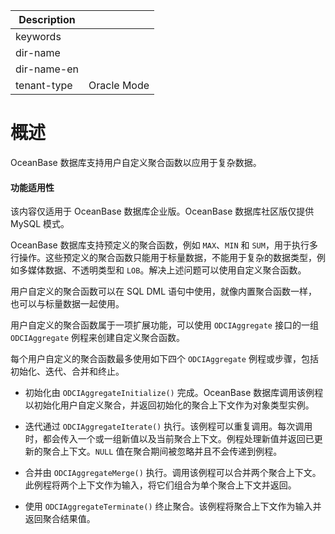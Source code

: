 | Description   |                 |
|---------------|-----------------|
| keywords      |                 |
| dir-name      |                 |
| dir-name-en   |                 |
| tenant-type   | Oracle Mode     |

# 概述

OceanBase 数据库支持用户自定义聚合函数以应用于复杂数据。

  <main id="notice" >
    <h4>功能适用性</h4>
    <p>该内容仅适用于 OceanBase 数据库企业版。OceanBase 数据库社区版仅提供 MySQL 模式。</p>
  </main>

OceanBase 数据库支持预定义的聚合函数，例如 `MAX`、`MIN` 和 `SUM`，用于执行多行操作。这些预定义的聚合函数只能用于标量数据，不能用于复杂的数据类型，例如多媒体数据、不透明类型和 `LOB`。解决上述问题可以使用自定义聚合函数。

用户自定义的聚合函数可以在 SQL DML 语句中使用，就像内置聚合函数一样，也可以与标量数据一起使用。

用户自定义的聚合函数属于一项扩展功能，可以使用 `ODCIAggregate` 接口的一组 `ODCIAggregate` 例程来创建自定义聚合函数。

每个用户自定义的聚合函数最多使用如下四个 `ODCIAggregate` 例程或步骤，包括初始化、迭代、合并和终止。

* 初始化由 `ODCIAggregateInitialize()` 完成。OceanBase 数据库调用该例程以初始化用户自定义聚合，并返回初始化的聚合上下文作为对象类型实例。

  

* 迭代通过 `ODCIAggregateIterate()` 执行。该例程可以重复调用。每次调用时，都会传入一个或一组新值以及当前聚合上下文。例程处理新值并返回已更新的聚合上下文。`NULL` 值在聚合期间被忽略并且不会传递到例程。

  

* 合并由 `ODCIAggregateMerge()` 执行。调用该例程可以合并两个聚合上下文。此例程将两个上下文作为输入，将它们组合为单个聚合上下文并返回。

  

* 使用 `ODCIAggregateTerminate()` 终止聚合。该例程将聚合上下文作为输入并返回聚合结果值。

  



